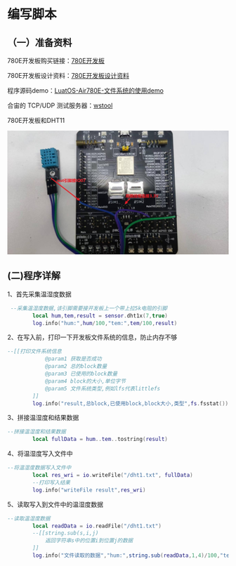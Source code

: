 # 编写脚本

## （一）准备资料

780E开发板购买链接：[780E开发板](https://item.taobao.com/item.htm?spm=a21n57.1.item.2.3380523c235eiN&priceTId=2147811b17245554816554545e39d2&utparam={"aplus_abtest":"82a3183aeeb4f8b0b7fdcf18a3b3589e"}&id=724722276597&ns=1&abbucket=10&skuId=5208106143672&pisk=f96-9wOXSr4uTqVhFgNDK2yI-QZ0jTIzraSsKeYoOZQAAED34LVepwLA8UAkFUDppMQF-wIU4HTCRwLhZS2G4gJedPYLIRjzf6RHLaLIFKZBbhi7e-V0VgJedynmd52O4NHuWs4JOopXvHgWdvOIhoKHx49BPBgjGhTXRp9CREtX4hhIPQMWcxMH1uLqV3HdOYqo4LeY1vDhHnae5gFxB3XX2P8C2EUU8tBwwFsWkvagQ7U9JEW_oSIVG__k0weTkp7VOwtdlqaHaM1Ak3QuW28hUgXprgF7zip2yaORMlGyDiXRv6OYV8sveUdGHQoIwLCCz9dPwDrNcL_V_FR7gr-AEOAp7I3bPijvPCCdrrkBr1IfkCXmoAvFu6_BvZgR4gXGBgBnSFKnNoExTXRWmu1ITDde6OPkDFqWNXletn-vSoExOXgZFnLgVxlETIRF.)

780E开发板设计资料：[780E开发板设计资料](https://cdn.openluat-luatcommunity.openluat.com/attachment/20240819170318674_Air780E_硬件设计手册_V1.3.3.pdf)

程序源码demo：[LuatOS-Air780E-文件系统的使用demo](https://gitee.com/openLuat/LuatOS-Air780E/tree/master/demo/Air780E的LuatOS开发快速入门文档适配demo/8.Air780E的文件系统对温湿度的存储和上报)

合宙的 TCP/UDP 测试服务器：[wstool](https://netlab.luatos.com/)

780E开发板和DHT11

![filekaifaban](./image/filekaifaban.jpg)

## (二)程序详解

1、首先采集温湿度数据
```lua
 --采集温湿度数据,该引脚需要接开发板上一个带上拉5k电阻的引脚
        local hum,tem,result = sensor.dht1x(7,true)
        log.info("hum:",hum/100,"tem:",tem/100,result)
```
2、在写入前，打印一下开发板文件系统的信息，防止内存不够
```lua
--[[打印文件系统信息
            @param1 获取是否成功
            @param2 总的block数量
            @param3 已使用的block数量
            @param4 block的大小,单位字节
            @param5 文件系统类型,例如lfs代表littlefs
        ]]
        log.info("result,总block,已使用block,block大小,类型",fs.fsstat())
```
3、拼接温湿度和结果数据
```lua
--拼接温湿度和结果数据
        local fullData = hum..tem..tostring(result)
```
4、将温湿度写入文件中
```lua
--将温湿度数据写入文件中
        local res_wri = io.writeFile("/dht1.txt", fullData)
        --打印写入结果
        log.info("writeFile result",res_wri)
```
5、读取写入到文件中的温湿度数据
```lua
--读取温湿度数据
        local readData = io.readFile("/dht1.txt")
        --[[string.sub(s,i,j)
            返回字符串s中的位置i到位置j的数据
        ]]
        log.info("文件读取的数据","hum:",string.sub(readData,1,4)/100,"tem:",string.sub(readData,5,8)/100,string.sub(readData,9,12))
```

